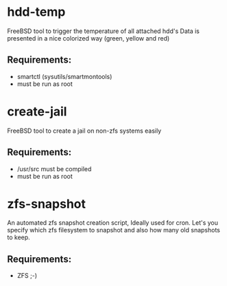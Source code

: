 hdd-temp
=======

FreeBSD tool to trigger the temperature of all attached hdd's
Data is presented in a nice colorized way (green, yellow and red)

Requirements:
------------------
* smartctl (sysutils/smartmontools)
* must be run as root


create-jail
=======

FreeBSD tool to create a jail on non-zfs systems easily


Requirements:
------------------
* /usr/src must be compiled
* must be run as root


zfs-snapshot
=======

An automated zfs snapshot creation script, Ideally used for cron.
Let's you specify which zfs filesystem to snapshot and also how many old snapshots to keep.

Requirements:
------------------
* ZFS ;-)
